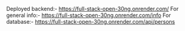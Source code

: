 Deployed backend:- https://full-stack-open-30ng.onrender.com/
For general info:- https://full-stack-open-30ng.onrender.com/info
For database:- https://full-stack-open-30ng.onrender.com/api/persons
